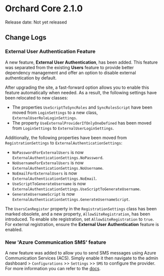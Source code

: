 # Orchard Core 2.1.0

Release date: Not yet released

## Change Logs

### External User Authentication Feature

A new feature, **External User Authentication**, has been added. This feature was separated from the existing **Users** feature to provide better dependency management and offer an option to disable external authentication by default.

After upgrading the site, a fast-forward option allows you to enable this feature automatically when needed. As a result, the following settings have been relocated to new classes:

- The properties `UseScriptToSyncRoles` and `SyncRolesScript` have been moved from `LoginSettings` to a new class, `ExternalUserRoleLoginSettings`.
- The property `UseExternalProviderIfOnlyOneDefined` has been moved from `LoginSettings` to `ExternalUserLoginSettings`.

Additionally, the following properties have been moved from `RegistrationSettings` to `ExternalAuthenticationSettings`:

- `NoPasswordForExternalUsers` is now `ExternalAuthenticationSettings.NoPassword`.
- `NoUsernameForExternalUsers` is now `ExternalAuthenticationSettings.NoUsername`.
- `NoEmailForExternalUsers` is now `ExternalAuthenticationSettings.NoEmail`.
- `UseScriptToGenerateUsername` is now `ExternalAuthenticationSettings.UseScriptToGenerateUsername`.
- `GenerateUsernameScript` is now `ExternalAuthenticationSettings.GenerateUsernameScript`.

The `UsersCanRegister` property in the `RegistrationSettings` class has been marked obsolete, and a new property, `AllowSiteRegistration`, has been introduced. To enable site registration, set `AllowSiteRegistration` to `true`. For external registration, ensure the **External User Authentication** feature is enabled.

### New 'Azure Communication SMS' feature

A new feature was added to allow you to send SMS messages using Azure Communication Services (ACS). Simply enable it then navigate to the admin dashboard > `Configurations` >> `Settings` >> `SMS` to configure the provider. For more information you can refer to the [docs](../reference/modules/Sms.Azure/README.md).
